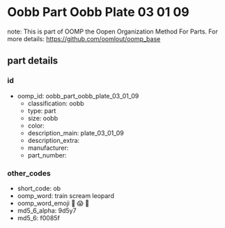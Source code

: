 # Oobb Part Oobb Plate 03 01 09  

note: This is part of OOMP the Oopen Organization Method For Parts. For more details: https://github.com/oomlout/oomp_base

##  part details





### id
* oomp_id: oobb_part_oobb_plate_03_01_09
  * classification: oobb
  * type: part
  * size: oobb
  * color: 
  * description_main: plate_03_01_09
  * description_extra: 
  * manufacturer: 
  * part_number: 

### other_codes
* short_code: ob
* oomp_word: train scream leopard
* oomp_word_emoji :train: :scream: :leopard:
* md5_6_alpha: 9d5y7
* md5_6: f0085f